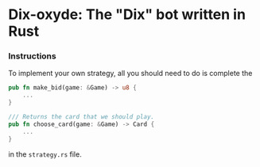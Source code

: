 # Dix-oxyde: The "Dix" bot written in Rust

### Instructions

To implement your own strategy, all you should need to do is complete the 
```rs
pub fn make_bid(game: &Game) -> u8 {
    ...
}

/// Returns the card that we should play.
pub fn choose_card(game: &Game) -> Card {
    ...
}
```
in the `strategy.rs` file.
